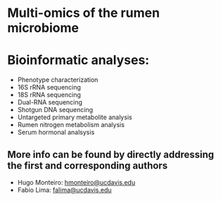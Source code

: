 # Multi-omics of the rumen microbiome

# Bioinformatic analyses:
- Phenotype characterization
- 16S rRNA sequencing
- 18S rRNA sequencing
- Dual-RNA sequencing
- Shotgun DNA sequencing
- Untargeted primary metabolite analysis
- Rumen nitrogen metabolism analysis
- Serum hormonal analsysis

## More info can be found by directly addressing the first and corresponding authors
- Hugo Monteiro: hmonteiro@ucdavis.edu
- Fabio Lima: falima@ucdavis.edu

